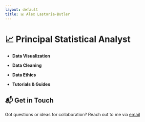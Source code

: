 ```yaml
---
layout: default
title: 📊 Alex Lastoria-Butler
---
```

# 📈 Principal Statistical Analyst

- **Data Visualization**
- **Data Cleaning**
- **Data Ethics**

- **Tutorials & Guides**

## 📬 Get in Touch

Got questions or ideas for collaboration? Reach out to me via [email](mailto:alexbutler@live.co.uk)
